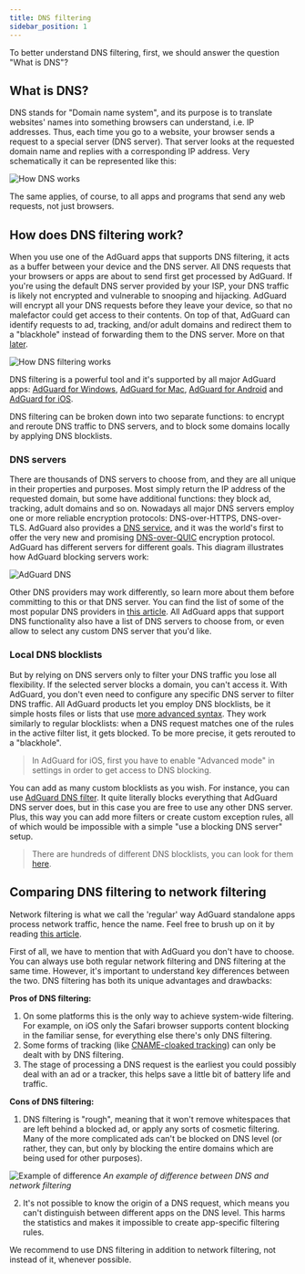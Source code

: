 ```yaml
---
title: DNS filtering
sidebar_position: 1
---
```


To better understand DNS filtering, first, we should answer the question "What is DNS"?

## What is DNS?

DNS stands for "Domain name system", and its purpose is to translate websites' names into something browsers can understand, i.e. IP addresses. Thus, each time you go to a website, your browser sends a request to a special server (DNS server). That server looks at the requested domain name and replies with a corresponding IP address. Very schematically it can be represented like this:

![How DNS works](https://cdn.adguard.com/public/Adguard/kb/DNS_filtering/how_dns_works_en.png)

The same applies, of course, to all apps and programs that send any web requests, not just browsers.

## How does DNS filtering work?

When you use one of the AdGuard apps that supports DNS filtering, it acts as a buffer between your device and the DNS server. All DNS requests that your browsers or apps are about to send first get processed by AdGuard. If you're using the default DNS server provided by your ISP, your DNS traffic is likely not encrypted and vulnerable to snooping and hijacking. AdGuard will encrypt all your DNS requests before they leave your device, so that no malefactor could get access to their contents. On top of that, AdGuard can identify requests to ad, tracking, and/or adult domains and redirect them to a "blackhole" instead of forwarding them to the DNS server. More on that [later](#local-dns-blocklists).

![How DNS filtering works](https://cdn.adguard.com/public/Adguard/kb/DNS_filtering/how_dns_filtering_works_en.png)

DNS filtering is a powerful tool and it's supported by all major AdGuard apps: [AdGuard for Windows](https://adguard.com/en/adguard-windows/overview.html), [AdGuard for Mac](https://adguard.com/en/adguard-mac/overview.html), [AdGuard for Android](https://adguard.com/en/adguard-android/overview.html) and [AdGuard for iOS](https://adguard.com/en/adguard-ios/overview.html).

DNS filtering can be broken down into two separate functions: to encrypt and reroute DNS traffic to DNS servers, and to block some domains locally by applying DNS blocklists.

### DNS servers

There are thousands of DNS servers to choose from, and they are all unique in their properties and purposes. Most simply return the IP address of the requested domain, but some have additional functions: they block ad, tracking, adult domains and so on. Nowadays all major DNS servers employ one or more reliable encryption protocols: DNS-over-HTTPS, DNS-over-TLS. AdGuard also provides a [DNS service](https://adguard-dns.com/en/welcome.html), and it was the world's first to offer the very new and promising [DNS-over-QUIC](https://adguard.com/en/blog/dns-over-quic.html) encryption protocol. AdGuard has different servers for different goals. This diagram illustrates how AdGuard blocking servers work:

![AdGuard DNS](https://cdn.adguard.com/public/Adguard/kb/DNS_filtering/adguard_dns_en.jpg)

Other DNS providers may work differently, so learn more about them before committing to this or that DNS server. You can find the list of some of the most popular DNS providers in [this article](dns-providers). All AdGuard apps that support DNS functionality also have a list of DNS servers to choose from, or even allow to select any custom DNS server that you'd like.

### Local DNS blocklists

But by relying on DNS servers only to filter your DNS traffic you lose all flexibility. If the selected server blocks a domain, you can't access it. With AdGuard, you don't even need to configure any specific DNS server to filter DNS traffic. All AdGuard products let you employ DNS blocklists, be it simple hosts files or lists that use [more advanced syntax](dns-filtering-syntax). They work similarly to regular blocklists: when a DNS request matches one of the rules in the active filter list, it gets blocked. To be more precise, it gets rerouted to a "blackhole".

>In AdGuard for iOS, first you have to enable "Advanced mode" in settings in order to get access to DNS blocking.

You can add as many custom blocklists as you wish. For instance, you can use [AdGuard DNS filter](https://github.com/AdguardTeam/AdGuardSDNSFilter). It quite literally blocks everything that AdGuard DNS server does, but in this case you are free to use any other DNS server. Plus, this way you can add more filters or create custom exception rules, all of which would be impossible with a simple "use a blocking DNS server" setup. 

>There are hundreds of different DNS blocklists, you can look for them [here](https://filterlists.com/).

## Comparing DNS filtering to network filtering

Network filtering is what we call the 'regular' way AdGuard standalone apps process network traffic, hence the name. Feel free to brush up on it by reading [this article](https://kb.adguard.com/en/general/how-ad-blocking-works).

First of all, we have to mention that with AdGuard you don't have to choose. You can always use both regular network filtering and DNS filtering at the same time. However, it's important to understand key differences between the two. DNS filtering has both its unique advantages and drawbacks:

**Pros of DNS filtering:**

1. On some platforms this is the only way to achieve system-wide filtering. For example, on iOS only the Safari browser supports content blocking in the familiar sense, for everything else there's only DNS filtering.
2. Some forms of tracking (like [CNAME-cloaked tracking](https://adguard.com/en/blog/cname-tracking.html)) can only be dealt with by DNS filtering.
3. The stage of processing a DNS request is the earliest you could possibly deal with an ad or a tracker, this helps save a little bit of battery life and traffic.

**Cons of DNS filtering:**

1. DNS filtering is "rough", meaning that it won't remove whitespaces that are left behind a blocked ad, or apply any sorts of cosmetic filtering. Many of the more complicated ads can't be blocked on DNS level (or rather, they can, but only by blocking the entire domains which are being used for other purposes). 

![Example of difference](https://cdn.adguard.com/public/Adguard/kb/DNS_filtering/dns_diff.jpg)
*An example of difference between DNS and network filtering*

2. It's not possible to know the origin of a DNS request, which means you can't distinguish between different apps on the DNS level. This harms the statistics and makes it impossible to create app-specific filtering rules.

We recommend to use DNS filtering in addition to network filtering, not instead of it, whenever possible.